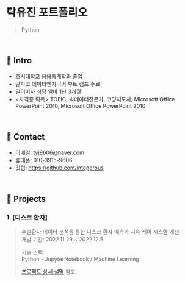 # 탁유진 포트폴리오
>Python

</br>

## :pushpin: Intro
- 호서대학교 응용통계학과 졸업
- 알파코 데이터엔지니어 부트 캠프 수료
- 일이이사 식당 알바 1년 3개월
- <자격증 획득> TOEIC, 빅데이터전문가, 코딩지도사, Microsoft Office PowerPoint 2010, Microsoft Office PowerPoint 2010


</br>

## :pushpin: Contact
- 이메일: tyj9606@naver.com
- 휴대폰: 010-3915-9606
- 깃헙: https://github.com/integerous

</br>

## :pushpin: Projects
### 1. [디스크 환자]
>수술환자 데이터 분석을 통한 디스크 환자 예측과 지속 케어 시스템 개선     
>개발 기간: 2022.11.29 ~ 2022.12.5  
>  
>기술 스택:  
>Python - JupyterNotebook / Machine Learning
>  
>[프로젝트 상세 설명](https://github.com/Integerous/goQuality) 참고
